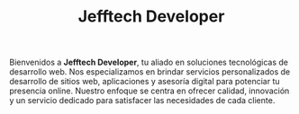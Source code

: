 <!DOCTYPE html>
<html lang="es">
<head>
    <meta charset="UTF-8">
    <meta name="viewport" content="width=device-width, initial-scale=1.0">
    <title>README - Jefftech Developer</title>
</head>
<body>
    <header>
        <h1>Jefftech Developer</h1>
    </header>
    <section>
        <p>
            Bienvenidos a <strong>Jefftech Developer</strong>, tu aliado en soluciones tecnológicas de desarrollo web. 
            Nos especializamos en brindar servicios personalizados de desarrollo de sitios web, aplicaciones y 
            asesoría digital para potenciar tu presencia online. Nuestro enfoque se centra en ofrecer calidad, 
            innovación y un servicio dedicado para satisfacer las necesidades de cada cliente.
        </p>
    </section>
</body>
</html>
